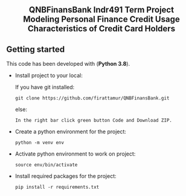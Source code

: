 <h2 align="center">
QNBFinansBank Indr491 Term Project <br> Modeling Personal Finance Credit Usage Characteristics of Credit Card Holders
</h2>

## Getting started
This code has been developed with (**Python 3.8**).

* Install project to your local:
  
  If you have git installed:

  ```Shell
  git clone https://github.com/firattamur/QNBFinansBank.git
  ```
  
  else:
  
  ```Shell
  In the right bar click green button Code and Download ZIP. 
  ```

* Create a python environment for the project:

  ```Shell
  python -m venv env
  ```
  
* Activate python environment to work on project:

  ```Shell
  source env/bin/activate
  ```
  
* Install required packages for the project:

  ```Shell
  pip install -r requirements.txt
  ```
